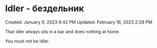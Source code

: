 # Idler - бездельник

Created: January 9, 2023 6:42 PM
Updated: February 16, 2023 2:28 PM

That idler always sits in a bar and does nothing at home.

You must not be idler.